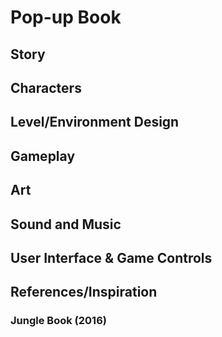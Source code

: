 # Pop-up Book

## Story

## Characters

## Level/Environment Design

## Gameplay

## Art

## Sound and Music

## User Interface & Game Controls

## References/Inspiration

### Jungle Book (2016)